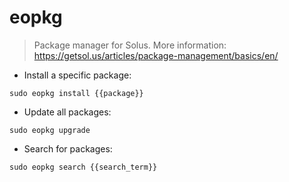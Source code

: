 # eopkg

> Package manager for Solus.
> More information: <https://getsol.us/articles/package-management/basics/en/>

- Install a specific package:

`sudo eopkg install {{package}}`

- Update all packages:

`sudo eopkg upgrade`

- Search for packages:

`sudo eopkg search {{search_term}}`
